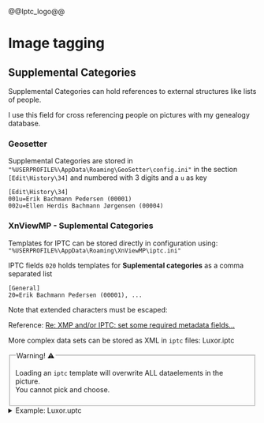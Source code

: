 
@@Iptc_logo@@

# Image tagging



## Supplemental Categories

Supplemental Categories can hold references to external structures like lists of people. 

I use this field for cross referencing people on pictures with my genealogy database.

### Geosetter

Supplemental Categories are stored in
`"%USERPROFILE%\AppData\Roaming\GeoSetter\config.ini"`
in the section `[Edit\History\34]` and numbered with 3 digits and a `u` as key

```
[Edit\History\34]
001u=Erik Bachmann Pedersen (00001)
002u=Ellen Herdis Bachmann Jørgensen (00004)
```

### XnViewMP - Suplemental Categories

Templates for IPTC can be stored directly in configuration using:
`"%USERPROFILE%\AppData\Roaming\XnViewMP\iptc.ini"`

IPTC fields `020` holds templates for **Suplemental categories** as a comma separated list
```
[General]
20=Erik Bachmann Pedersen (00001), ...
```

Note that extended characters must be escaped:


Reference: [Re: XMP and/or IPTC: set some required metadata fields...](https://newsgroup.xnview.com/viewtopic.php?p=184140&sid=f6550db958fbb77eeb31df96b239b1ac#p184140)

More complex data sets can be stored as XML in `iptc` files: Luxor.iptc

<fieldset>

<legend>
Warning! &#x26A0;
</legend>

Loading an `iptc` template will overwrite ALL dataelements in the picture.
<br>
You cannot pick and choose.

</fieldset>

<details>
    <summary>Example: Luxor.uptc</summary>

```
<?xml version="1.0" encoding="UTF-8"?><!DOCTYPE iptc_template><iptc_template version="1.0">
    <tag_5/>
    <tag_7>
        <value>Favorit</value>
    </tag_7>
    <tag_15/>
    <tag_20>
        <list>
            <value>Erik Bachmann Pedersen (00001)</value>
            <value>Tove Juul Hansen (00002)</value>
        </list>
    </tag_20>
    <tag_22/>
    <tag_25>
        <list>
            <value>Egypten</value>
            <value>Luxor</value>
            <value>Morgenstemning</value>
        </list>
    </tag_25>
    <tag_26/>
    <tag_27>
        <list/>
    </tag_27>
    <tag_40/>
    <tag_55>
        <value>20230404</value>
    </tag_55>
    <tag_60>
        <value>055916</value>
    </tag_60>
    <tag_65/>
    <tag_70/>
    <tag_80>
        <value>ERIK BACHMANN</value>
    </tag_80>
    <tag_85/>
    <tag_90>
        <value>Luxor</value>
    </tag_90>
    <tag_92>
        <value>Luxor</value>
    </tag_92>
    <tag_95>
        <value>Luxor</value>
    </tag_95>
    <tag_100>
        <value>EGY</value>
    </tag_100>
    <tag_101>
        <value>Egypt</value>
    </tag_101>
    <tag_103/>
    <tag_105>
        <value>Ballonopstigning over Nilens vestbred</value>
    </tag_105>
    <tag_110>
        <value>Erik Bachmann</value>
    </tag_110>
    <tag_115/>
    <tag_116>
        <value>ERIK BACHMANN</value>
    </tag_116>
    <tag_118>
        <list/>
    </tag_118>
    <tag_120>
        <value>Morgenstemning i Luxor</value>
    </tag_120>
    <tag_122>
        <value>Erik Bachmann</value>
    </tag_122>
</iptc_template>
```

</details>

